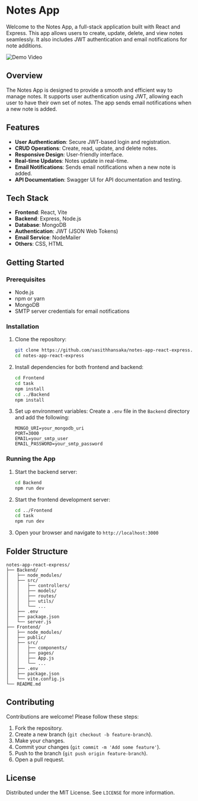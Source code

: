 # Notes App

Welcome to the Notes App, a full-stack application built with React and Express. This app allows users to create, update, delete, and view notes seamlessly. It also includes JWT authentication and email notifications for note additions.

![Demo Video](https://github.com/sasithhansaka/notes-app-react-express/issues/1#issue-2955910351)

## Overview
The Notes App is designed to provide a smooth and efficient way to manage notes. It supports user authentication using JWT, allowing each user to have their own set of notes. The app sends email notifications when a new note is added.

## Features
- **User Authentication**: Secure JWT-based login and registration.
- **CRUD Operations**: Create, read, update, and delete notes.
- **Responsive Design**: User-friendly interface.
- **Real-time Updates**: Notes update in real-time.
- **Email Notifications**: Sends email notifications when a new note is added.
- **API Documentation**: Swagger UI for API documentation and testing.

## Tech Stack
- **Frontend**: React, Vite
- **Backend**: Express, Node.js
- **Database**: MongoDB
- **Authentication**: JWT (JSON Web Tokens)
- **Email Service**: NodeMailer
- **Others**: CSS, HTML

## Getting Started

### Prerequisites
- Node.js
- npm or yarn
- MongoDB
- SMTP server credentials for email notifications

### Installation
1. Clone the repository:
   ```sh
   git clone https://github.com/sasithhansaka/notes-app-react-express.git
   cd notes-app-react-express
   ```

2. Install dependencies for both frontend and backend:
   ```sh
   cd Frontend
   cd task
   npm install
   cd ../Backend
   npm install
   ```

3. Set up environment variables:
   Create a `.env` file in the `Backend` directory and add the following:
   ```env
   MONGO_URI=your_mongodb_uri
   PORT=3000
   EMAIL=your_smtp_user
   EMAIL_PASSWORD=your_smtp_password
   ```

### Running the App
1. Start the backend server:
   ```sh
   cd Backend
   npm run dev
   ```

2. Start the frontend development server:
   ```sh
   cd ../Frontend
   cd task
   npm run dev
   ```

3. Open your browser and navigate to `http://localhost:3000`

## Folder Structure
```
notes-app-react-express/
├── Backend/
│   ├── node_modules/
│   ├── src/
│   │   ├── controllers/
│   │   ├── models/
│   │   ├── routes/
│   │   ├── utils/
│   │   └── ...
│   ├── .env
│   ├── package.json
│   └── server.js
├── Frontend/
│   ├── node_modules/
│   ├── public/
│   ├── src/
│   │   ├── components/
│   │   ├── pages/
│   │   ├── App.js
│   │   └── ...
│   ├── .env
│   ├── package.json
│   └── vite.config.js
└── README.md
```


## Contributing
Contributions are welcome! Please follow these steps:
1. Fork the repository.
2. Create a new branch (`git checkout -b feature-branch`).
3. Make your changes.
4. Commit your changes (`git commit -m 'Add some feature'`).
5. Push to the branch (`git push origin feature-branch`).
6. Open a pull request.

## License
Distributed under the MIT License. See `LICENSE` for more information.
